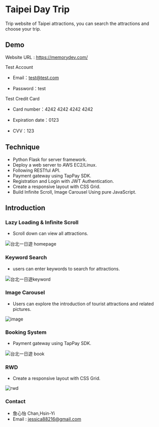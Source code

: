# Taipei Day Trip

Trip website of Taipei attractions, you can search the attractions and choose your trip.

## Demo

Website URL : https://memorydev.com/

Test Account

- Email：test@test.com

- Password：test

Test Credit Card

- Card number：4242 4242 4242 4242

- Expiration date：0123

- CVV：123

## Technique

- Python Flask for server framework.
- Deploy a web server to AWS EC2/Linux.
- Following RESTful API.
- Payment gateway using TapPay SDK.
- Registration and Login with JWT Authentication.
- Create a responsive layout with CSS Grid.
- Build Infinite Scroll, Image Carousel Using pure JavaScript.

## Introduction

### Lazy Loading & Infinite Scroll

- Scroll down can view all attractions.

![台北一日遊 homepage](https://user-images.githubusercontent.com/94737861/176992591-f8c62d60-94ae-495c-a7f3-57142ed6861d.gif)


### Keyword Search

- users can enter keywords to search for attractions.

![台北一日遊keyword](https://user-images.githubusercontent.com/94737861/176992720-f1e5dc93-7516-4d8c-9a3a-31d643174be8.gif)


### Image Carousel
- Users can explore the introduction of tourist attractions and related pictures.

![image](https://user-images.githubusercontent.com/94737861/176994093-8f24323d-e94b-426b-b85a-f858b0b9f8e3.gif)


### Booking System
- Payment gateway using TapPay SDK.

![台北一日遊 book](https://user-images.githubusercontent.com/94737861/176994680-a9c46021-ffac-4d46-a7ce-d884127d47aa.gif)



### RWD
- Create a responsive layout with CSS Grid.

![rwd](https://user-images.githubusercontent.com/94737861/176994319-64fd0b1a-389a-4f81-8193-489d4285edf0.gif)



### Contact
- 詹心怡 Chan,Hsin-Yi
- Email : jessica88216@gmail.com
